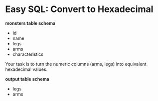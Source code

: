 # Easy SQL: Convert to Hexadecimal

**monsters table schema**
* id
* name
* legs
* arms
* characteristics

Your task is to turn the numeric columns (arms, legs) into equivalent hexadecimal values.

**output table schema**

* legs
* arms
